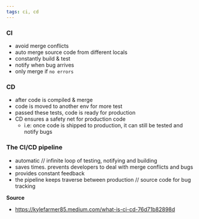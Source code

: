 ```yaml
---
tags: ci, cd
---
```


### CI
- avoid merge conflicts
- auto merge source code from different locals
- constantly build & test
- notify when bug arrives
- only merge if `no errors`

### CD
- after code is compiled & merge
- code is moved to another env for more test
- passed these tests, code is ready for production
- CD ensures a safety net for production code
	- i.e: once code is shipped to production, it can still be tested and notify bugs

### The CI/CD pipeline
- automatic // infinite loop of testing, notifying and building
- saves times. prevents developers to deal with merge conflicts and bugs
- provides constant feedback
- the pipeline keeps traverse between production // source code for bug tracking

**Source**
- https://kylefarmer85.medium.com/what-is-ci-cd-76d71b82898d